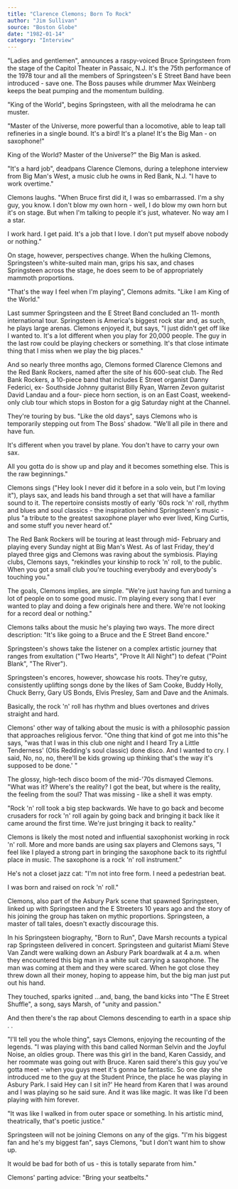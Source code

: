 ```yaml
---
title: "Clarence Clemons; Born To Rock"
author: "Jim Sullivan"
source: "Boston Globe"
date: "1982-01-14"
category: "Interview"
---
```


"Ladies and gentlemen", announces a raspy-voiced Bruce Springsteen from the stage of the Capitol Theater in Passaic, N.J. It's the 75th performance of the 1978 tour and all the members of Springsteen's E Street Band have been introduced - save one. The Boss pauses while drummer Max Weinberg keeps the beat pumping and the momentum building.

"King of the World", begins Springsteen, with all the melodrama he can muster.

"Master of the Universe, more powerful than a locomotive, able to leap tall refineries in a single bound. It's a bird! It's a plane! It's the Big Man - on saxophone!"

King of the World? Master of the Universe?" the Big Man is asked.

"It's a hard job", deadpans Clarence Clemons, during a telephone interview from Big Man's West, a music club he owns in Red Bank, N.J. "I have to work overtime."

Clemons laughs. "When Bruce first did it, I was so embarrassed. I'm a shy guy, you know. I don't blow my own horn - well, I do blow my own horn but it's on stage. But when I'm talking to people it's just, whatever. No way am I a star.

I work hard. I get paid. It's a job that I love. I don't put myself above nobody or nothing."

On stage, however, perspectives change. When the hulking Clemons, Springsteen's white-suited main man, grips his sax, and chases Springsteen across the stage, he does seem to be of appropriately mammoth proportions.

"That's the way I feel when I'm playing", Clemons admits. "Like I am King of the World."

Last summer Springsteen and the E Street Band concluded an 11- month international tour. Springsteen is America's biggest rock star and, as such, he plays large arenas. Clemons enjoyed it, but says, "I just didn't get off like I wanted to. It's a lot different when you play for 20,000 people. The guy in the last row could be playing checkers or something. It's that close intimate thing that I miss when we play the big places."

And so nearly three months ago, Clemons formed Clarence Clemons and the Red Bank Rockers, named after the site of his 600-seat club. The Red Bank Rockers, a 10-piece band that includes E Street organist Danny Federici, ex- Southside Johnny guitarist Billy Ryan, Warren Zevon guitarist David Landau and a four- piece horn section, is on an East Coast, weekend-only club tour which stops in Boston for a gig Saturday night at the Channel.

They're touring by bus. "Like the old days", says Clemons who is temporarily stepping out from The Boss' shadow. "We'll all pile in there and have fun.

It's different when you travel by plane. You don't have to carry your own sax.

All you gotta do is show up and play and it becomes something else. This is the raw beginnings."

Clemons sings ("Hey look I never did it before in a solo vein, but I'm loving it"), plays sax, and leads his band through a set that will have a familiar sound to it. The repertoire consists mostly of early '60s rock 'n' roll, rhythm and blues and soul classics - the inspiration behind Springsteen's music - plus "a tribute to the greatest saxophone player who ever lived, King Curtis, and some stuff you never heard of."

The Red Bank Rockers will be touring at least through mid- February and playing every Sunday night at Big Man's West. As of last Friday, they'd played three gigs and Clemons was raving about the symbiosis. Playing clubs, Clemons says, "rekindles your kinship to rock 'n' roll, to the public. When you got a small club you're touching everybody and everybody's touching you."

The goals, Clemons implies, are simple. "We're just having fun and turning a lot of people on to some good music. I'm playing every song that I ever wanted to play and doing a few originals here and there. We're not looking for a record deal or nothing."

Clemons talks about the music he's playing two ways. The more direct description: "It's like going to a Bruce and the E Street Band encore."

Springsteen's shows take the listener on a complex artistic journey that ranges from exultation ("Two Hearts", "Prove It All Night") to defeat ("Point Blank", "The River").

Springsteen's encores, however, showcase his roots. They're gutsy, consistently uplifting songs done by the likes of Sam Cooke, Buddy Holly, Chuck Berry, Gary US Bonds, Elvis Presley, Sam and Dave and the Animals.

Basically, the rock 'n' roll has rhythm and blues overtones and drives straight and hard.

Clemons' other way of talking about the music is with a philosophic passion that approaches religious fervor. "One thing that kind of got me into this"he says, "was that I was in this club one night and I heard Try a Little Tenderness' (Otis Redding's soul classic) done disco. And I wanted to cry. I said, No, no, no, there'll be kids growing up thinking that's the way it's supposed to be done.' "

The glossy, high-tech disco boom of the mid-'70s dismayed Clemons. "What was it? Where's the reality? I got the beat, but where is the reality, the feeling from the soul? That was missing - like a shell it was empty.

"Rock 'n' roll took a big step backwards. We have to go back and become crusaders for rock 'n' roll again by going back and bringing it back like it came around the first time. We're just bringing it back to reality."

Clemons is likely the most noted and influential saxophonist working in rock 'n' roll. More and more bands are using sax players and Clemons says, "I feel like I played a strong part in bringing the saxophone back to its rightful place in music. The saxophone is a rock 'n' roll instrument."

He's not a closet jazz cat: "I'm not into free form. I need a pedestrian beat.

I was born and raised on rock 'n' roll."

Clemons, also part of the Asbury Park scene that spawned Springsteen, linked up with Springsteen and the E Streeters 10 years ago and the story of his joining the group has taken on mythic proportions. Springsteen, a master of tall tales, doesn't exactly discourage this.

In his Springsteen biography, "Born to Run", Dave Marsh recounts a typical rap Springsteen delivered in concert. Springsteen and guitarist Miami Steve Van Zandt were walking down an Asbury Park boardwalk at 4 a.m. when they encountered this big man in a white suit carrying a saxophone. The man was coming at them and they were scared. When he got close they threw down all their money, hoping to appease him, but the big man just put out his hand.

They touched, sparks ignited ...and, bang, the band kicks into "The E Street Shuffle", a song, says Marsh, of "unity and passion."

And then there's the rap about Clemons descending to earth in a space ship . .

"I'll tell you the whole thing", says Clemons, enjoying the recounting of the legends. "I was playing with this band called Norman Selvin and the Joyful Noise, an oldies group. There was this girl in the band, Karen Cassidy, and her roommate was going out with Bruce. Karen said there's this guy you've gotta meet - when you guys meet it's gonna be fantastic. So one day she introduced me to the guy at the Student Prince, the place he was playing in Asbury Park. I said Hey can I sit in?' He heard from Karen that I was around and I was playing so he said sure. And it was like magic. It was like I'd been playing with him forever.

"It was like I walked in from outer space or something. In his artistic mind, theatrically, that's poetic justice."

Springsteen will not be joining Clemons on any of the gigs. "I'm his biggest fan and he's my biggest fan", says Clemons, "but I don't want him to show up.

It would be bad for both of us - this is totally separate from him."

Clemons' parting advice: "Bring your seatbelts."
